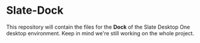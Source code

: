 # Slate-Dock
This repository will contain the files for the **Dock** of the Slate Desktop One desktop environment.
Keep in mind we're still working on the whole project.
